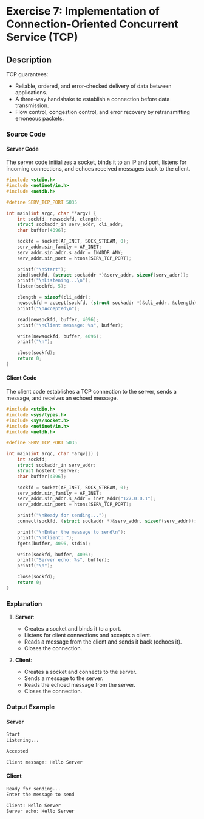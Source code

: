# Exercise 7: Implementation of Connection-Oriented Concurrent Service (TCP)

## Description

TCP guarantees:

- Reliable, ordered, and error-checked delivery of data between applications.
- A three-way handshake to establish a connection before data transmission.
- Flow control, congestion control, and error recovery by retransmitting erroneous packets.

### Source Code

#### Server Code

The server code initializes a socket, binds it to an IP and port, listens for incoming connections, and echoes received messages back to the client.

```c
#include <stdio.h>
#include <netinet/in.h>
#include <netdb.h>

#define SERV_TCP_PORT 5035

int main(int argc, char **argv) {
    int sockfd, newsockfd, clength;
    struct sockaddr_in serv_addr, cli_addr;
    char buffer[4096];

    sockfd = socket(AF_INET, SOCK_STREAM, 0);
    serv_addr.sin_family = AF_INET;
    serv_addr.sin_addr.s_addr = INADDR_ANY;
    serv_addr.sin_port = htons(SERV_TCP_PORT);

    printf("\nStart");
    bind(sockfd, (struct sockaddr *)&serv_addr, sizeof(serv_addr));
    printf("\nListening...\n");
    listen(sockfd, 5);

    clength = sizeof(cli_addr);
    newsockfd = accept(sockfd, (struct sockaddr *)&cli_addr, &clength);
    printf("\nAccepted\n");

    read(newsockfd, buffer, 4096);
    printf("\nClient message: %s", buffer);

    write(newsockfd, buffer, 4096);
    printf("\n");

    close(sockfd);
    return 0;
}
```

#### Client Code

The client code establishes a TCP connection to the server, sends a message, and receives an echoed message.

```c
#include <stdio.h>
#include <sys/types.h>
#include <sys/socket.h>
#include <netinet/in.h>
#include <netdb.h>

#define SERV_TCP_PORT 5035

int main(int argc, char *argv[]) {
    int sockfd;
    struct sockaddr_in serv_addr;
    struct hostent *server;
    char buffer[4096];

    sockfd = socket(AF_INET, SOCK_STREAM, 0);
    serv_addr.sin_family = AF_INET;
    serv_addr.sin_addr.s_addr = inet_addr("127.0.0.1");
    serv_addr.sin_port = htons(SERV_TCP_PORT);

    printf("\nReady for sending...");
    connect(sockfd, (struct sockaddr *)&serv_addr, sizeof(serv_addr));

    printf("\nEnter the message to send\n");
    printf("\nClient: ");
    fgets(buffer, 4096, stdin);

    write(sockfd, buffer, 4096);
    printf("Server echo: %s", buffer);
    printf("\n");

    close(sockfd);
    return 0;
}
```

### Explanation

1. **Server**:
   - Creates a socket and binds it to a port.
   - Listens for client connections and accepts a client.
   - Reads a message from the client and sends it back (echoes it).
   - Closes the connection.

2. **Client**:
   - Creates a socket and connects to the server.
   - Sends a message to the server.
   - Reads the echoed message from the server.
   - Closes the connection.

### Output Example

#### Server

```bash
Start
Listening...

Accepted

Client message: Hello Server
```

#### Client

```bash
Ready for sending...
Enter the message to send

Client: Hello Server
Server echo: Hello Server
```
